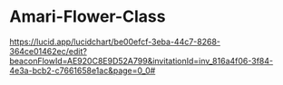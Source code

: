# Amari-Flower-Class
https://lucid.app/lucidchart/be00efcf-3eba-44c7-8268-364ce01462ec/edit?beaconFlowId=AE920C8E9D52A799&invitationId=inv_816a4f06-3f84-4e3a-bcb2-c7661658e1ac&page=0_0# 
